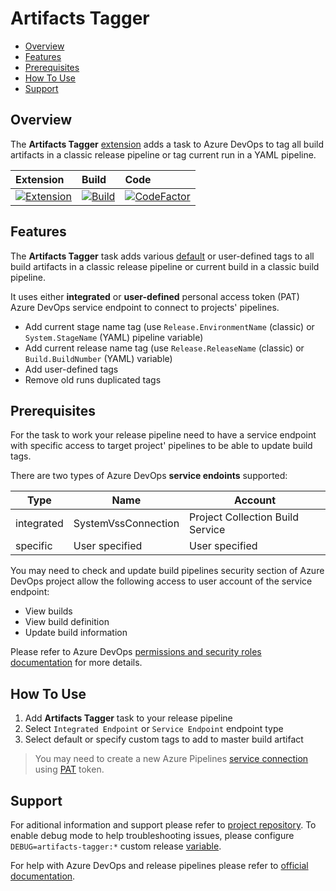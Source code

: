 # Artifacts Tagger

- [Overview](#overview)
- [Features](#features)
- [Prerequisites](#prerequisites)
- [How To Use](#how-to-use)
- [Support](#support)

## Overview

The **Artifacts Tagger** [extension](https://marketplace.visualstudio.com/items?itemName=dmitryserbin.artifacts-tagger) adds a task to Azure DevOps to tag all build artifacts in a classic release pipeline or tag current run in a YAML pipeline.

Extension | Build | Code
:-------|:-------|:-------
[![Extension](https://vsmarketplacebadge.apphb.com/version/dmitryserbin.artifacts-tagger.svg)](https://marketplace.visualstudio.com/items?itemName=dmitryserbin.artifacts-tagger) | [![Build](https://dev.azure.com/dmitryserbin/Tagger/_apis/build/status/Tagger-master)](https://dev.azure.com/dmitryserbin/Tagger/_build/latest?definitionId=1) | [![CodeFactor](https://www.codefactor.io/repository/github/dmitryserbin/azdev-artifacts-tagger/badge)](https://www.codefactor.io/repository/github/dmitryserbin/azdev-artifacts-tagger)

## Features

The **Artifacts Tagger** task adds various [default](https://docs.microsoft.com/en-us/azure/devops/pipelines/release/variables?view=azure-devops) or user-defined tags to all build artifacts in a classic release pipeline or current build in a classic build pipeline.

It uses either **integrated** or **user-defined**  personal access token (PAT) Azure DevOps service endpoint to connect to projects' pipelines.

- Add current stage name tag (use `Release.EnvironmentName` (classic) or `System.StageName` (YAML) pipeline variable)
- Add current release name tag (use `Release.ReleaseName` (classic) or `Build.BuildNumber` (YAML) variable)
- Add user-defined tags
- Remove old runs duplicated tags

## Prerequisites

For the task to work your release pipeline need to have a service endpoint with specific access to target project' pipelines to be able to update build tags.

There are two types of Azure DevOps **service endoints** supported:

Type | Name | Account
---- | ---- | -------
integrated | SystemVssConnection | Project Collection Build Service
specific | User specified | User specified

You may need to check and update build pipelines security section of Azure DevOps project allow the following access to user account of the service endpoint:

- View builds
- View build definition
- Update build information

Please refer to Azure DevOps [permissions and security roles documentation](https://docs.microsoft.com/en-us/azure/devops/pipelines/policies/permissions) for more details.

## How To Use

1. Add **Artifacts Tagger** task to your release pipeline
2. Select `Integrated Endpoint` or `Service Endpoint` endpoint type
3. Select default or specify custom tags to add to master build artifact

> You may need to create a new Azure Pipelines [service connection](https://docs.microsoft.com/en-us/azure/devops/pipelines/library/service-endpoints) using [PAT](https://docs.microsoft.com/en-us/azure/devops/organizations/accounts/use-personal-access-tokens-to-authenticate) token.

## Support

For aditional information and support please refer to [project repository](https://github.com/dmitryserbin/azdev-artifacts-tagger). To enable debug mode to help troubleshooting issues, please configure `DEBUG=artifacts-tagger:*` custom release [variable](https://docs.microsoft.com/en-us/azure/devops/pipelines/release/variables).

For help with Azure DevOps and release pipelines please refer to [official documentation](https://docs.microsoft.com/en-us/azure/devops).
